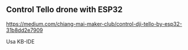 ## Control Tello drone with ESP32


https://medium.com/chiang-mai-maker-club/control-dji-tello-by-esp32-31b8dd2e7909

Usa KB-IDE
